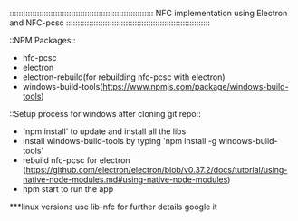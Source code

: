 :::::::::::::::::::::::::::::::::::::::::::::::::::::::::::::::
      NFC implementation using Electron and NFC-pcsc
:::::::::::::::::::::::::::::::::::::::::::::::::::::::::::::::

::NPM Packages::

- nfc-pcsc
- electron
- electron-rebuild(for rebuilding nfc-pcsc with electron)
- windows-build-tools(https://www.npmjs.com/package/windows-build-tools)

::Setup process for windows after cloning git repo::

- 'npm install' to update and install all the libs
- install windows-build-tools by typing 'npm install -g windows-build-tools'
- rebuild nfc-pcsc for electron (https://github.com/electron/electron/blob/v0.37.2/docs/tutorial/using-native-node-modules.md#using-native-node-modules)
- npm start to run the app

***linux versions use lib-nfc for further details google it
